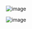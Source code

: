 ![image](https://github.com/user-attachments/assets/fdbd6ac1-e739-47c9-8e2b-21143554bb94)

![image](https://github.com/user-attachments/assets/88c8be7a-298d-4c29-897a-681f3c968b9c)

